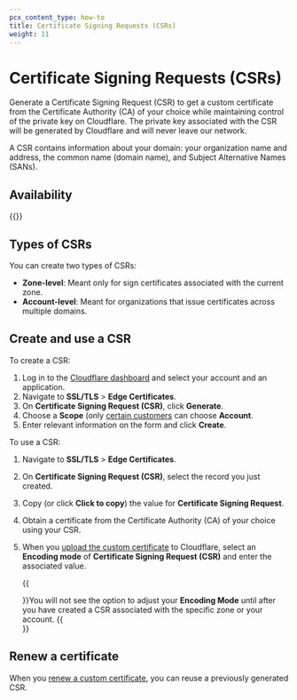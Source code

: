 ```yaml
---
pcx_content_type: how-to
title: Certificate Signing Requests (CSRs)
weight: 11
---
```


# Certificate Signing Requests (CSRs)

Generate a Certificate Signing Request (CSR) to get a custom certificate from the Certificate Authority (CA) of your choice while maintaining control of the private key on Cloudflare. The private key associated with the CSR will be generated by Cloudflare and will never leave our network.

A CSR contains information about your domain: your organization name and address, the common name (domain name), and Subject Alternative Names (SANs).

## Availability

{{<feature-table id="ssl.csr">}}

## Types of CSRs

You can create two types of CSRs:

- **Zone-level**: Meant only for sign certificates associated with the current zone.
- **Account-level**: Meant for organizations that issue certificates across multiple domains.

## Create and use a CSR

To create a CSR:

1.  Log in to the [Cloudflare dashboard](https://dash.cloudflare.com) and select your account and an application.
2.  Navigate to **SSL/TLS** > **Edge Certificates**.
3.  On **Certificate Signing Request (CSR)**, click **Generate**.
4.  Choose a **Scope** (only [certain customers](#types-of-csrs) can choose **Account**.
5.  Enter relevant information on the form and click **Create**.

To use a CSR:

1.  Navigate to **SSL/TLS** > **Edge Certificates**.
2.  On **Certificate Signing Request (CSR)**, select the record you just created.
3.  Copy (or click **Click to copy**) the value for **Certificate Signing Request**.
4.  Obtain a certificate from the Certificate Authority (CA) of your choice using your CSR.
5.  When you [upload the custom certificate](/ssl/edge-certificates/custom-certificates/uploading/) to Cloudflare, select an **Encoding mode** of **Certificate Signing Request (CSR)** and enter the associated value.

     {{<Aside type="note">}}You will not see the option to adjust your **Encoding Mode** until after you have created a CSR associated with the specific zone or your account.
     {{</Aside>}}

## Renew a certificate

When you [renew a custom certificate](/ssl/edge-certificates/custom-certificates/renewing/), you can reuse a previously generated CSR.
